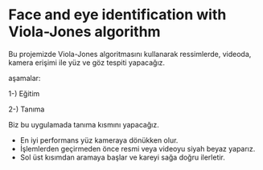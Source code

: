 # Face and eye identification with Viola-Jones algorithm

Bu projemizde Viola-Jones algoritmasını kullanarak ressimlerde, videoda, kamera erişimi ile yüz ve göz tespiti yapacağız.

aşamalar:

1-) Eğitim

2-) Tanıma 

Biz bu uygulamada tanıma kısmını yapacağız.

* En iyi performans yüz kameraya dönükken olur.
* İşlemlerden geçirmeden önce resmi veya videoyu siyah beyaz yaparız.
* Sol üst kısımdan aramaya başlar ve kareyi sağa doğru ilerletir.

